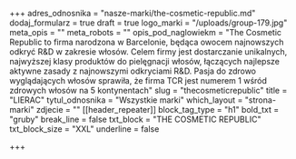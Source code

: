 +++
adres_odnosnika = "nasze-marki/the-cosmetic-republic.md"
dodaj_formularz = true
draft = true
logo_marki = "/uploads/group-179.jpg"
meta_opis = ""
meta_robots = ""
opis_pod_naglowiekm = "The Cosmetic Republic to firma narodzona w Barcelonie, będąca owocem najnowszych odkryć R&amp;D w zakresie włosów. Celem firmy jest dostarczanie unikalnych, najwyższej klasy produktów do pielęgnacji włosów, łączących najlepsze aktywne zasady z najnowszymi odkryciami R&amp;D. Pasja do zdrowo wyglądających włosów sprawiła, że firma TCR jest numerem 1 wśród zdrowych włosów na 5 kontynentach"
slug = "thecosmeticrepublic"
title = "LIERAC"
tytul_odnosnika = "Wszystkie marki"
which_layout = "strona-marki"
zdjecie = ""
[[header_repeater]]
block_tag_type = "h1"
bold_txt = "gruby"
break_line = false
txt_block = "THE COSMETIC REPUBLIC"
txt_block_size = "XXL"
underline = false

+++
